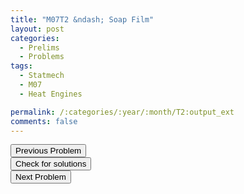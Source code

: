 ```yaml
---
title: "M07T2 &ndash; Soap Film"
layout: post
categories:
  - Prelims
  - Problems
tags:
  - Statmech
  - M07
  - Heat Engines

permalink: /:categories/:year/:month/T2:output_ext
comments: false
---
```

<object data="2007M2T.pdf" type="application/pdf" width="100%" height="500"></object>

<div class='navbar'>
	<div float='left'><button onclick="window.location='T1.html'" >Previous Problem</button></div>
	<div float='center'><button onclick="window.location='https://princetonprelim.com/prelim/19/'">Check for solutions</button></div>
	<div float='right'><button onclick="window.location='T3.html'" > Next Problem</button></div>
</div>
